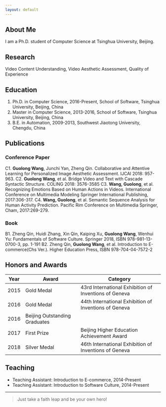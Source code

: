 ```yaml
---
layout: default
---
```


## About Me

I am a Ph.D. student of Computer Science at Tsinghua University, Beijing.

## Research

Video Content Understanding, Video Aesthetic Assessment, Quality of Experience

## Education

1. Ph.D. in Computer Science, 2016-Present, School of Software, Tsinghua University, Beijing, China
2. Master in Computer Science, 2013-2016, School of Software, Tsinghua University, Beijing, China
3. B.E. in Automation, 2009-2013, Southwest Jiaotong University, Chengdu, China

## Publications

### Conference Paper
C1. **Guolong Wang**, Junchi Yan, Zheng Qin. Collaborative and Attentive Learning for Personalized Image Aesthetic Assessment. IJCAI 2018: 957-963.
C2. **Guolong Wang**, et al. Bridge Video and Text with Cascade Syntactic Structure. COLING 2018: 3576-3585
C3. **Wang, Guolong**, et al. Recognizing Emotions Based on Human Actions in Videos. International Conference on Multimedia Modeling Springer International Publishing, 2017:306-317.
C4. **Wang, Guolong**, et al. Semantic Sequence Analysis for Human Activity Prediction. Pacific Rim Conference on Multimedia Springer, Cham, 2017:269-279.

### Book
B1. Zheng Qin, Huidi Zhang, Xin Qin, Kaiping Xu, **Guolong Wang**, Wenhui Yu: Fundamentals of Software Culture. Springer 2018, ISBN 978-981-13-0700-3, pp. 1-191
B2. Zheng Qin, **Guolong Wang**, et al. Introduction to E-commerce(Chs Ver.). Higher Education Press, ISBN 978-704-04-7572-2

## Honors and Awards

Year | Award | Category
-----|-------|--------
2015 | Gold Medal | 43rd International Exhibition of Inventions of Geneva
2016 | Gold Medal | 44th International Exhibition of Inventions of Geneva
2016 | Beijing Outstanding Graduates |
2017 | First Prize | Beijing Higher Education Achievement Award
2018 | Silver Medal | 46th International Exhibition of Inventions of Geneva

## Teaching

* Teaching Assistant: Introduction to E-commerce, 2014-Present
* Teaching Assistant: Introduction to Software Culture, 2014-Present

---

> Just take a faith leap and be your own hero!


